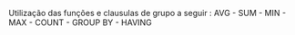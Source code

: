 Utilização das funções e clausulas de grupo a seguir :
AVG - SUM - MIN - MAX - COUNT - GROUP BY - HAVING
